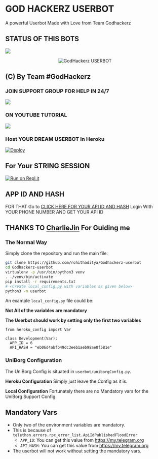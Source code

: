 # GOD HACKERZ USERBOT 
   A powerful Userbot Made with Love from Team Godhackerz
## STATUS OF THIS BOTS 
<a href="https://github.com/rohithaditya/Godhackerz-userbot/network/members"><img src="https://img.shields.io/github/forks/rohithaditya/Godhackerz-userbot?label=Forks&logoColor=Silver&style=social"></a>

<p align="center">
<img src="https://telegra.ph/file/cffc1ef157c0a8b692924.jpg" alt="GodHackerz USERBOT">


## (C) By Team #GodHackerz

### JOIN SUPPORT GROUP FOR HELP IN 24/7 
<a href="https://t.me/Godhackerzuserbot"><img src="https://img.shields.io/badge/Join-Telegram%20Group-blue.svg?logo=telegram"></a>
### ON YOUTUBE TUTORIAL
<a href="https://www.youtube.com/watch?v=KMeJ2cGvlqc&feature=youtu.be"><img src="https://img.shields.io/badge/Youtube-How%20To%20Deploy%20-blue"></a>

### Host YOUR DREAM USERBOT  In Heroku
  [![Deploy](https://www.herokucdn.com/deploy/button.svg)](https://dashboard.heroku.com/new?template=https://github.com/rohithaditya/Godhackerz-userbot/tree/main)

## For Your STRING SESSION 
[![Run on Repl.it](https://repl.it/badge/github/rohithaditya/Godhackerz-userbot)](https://repl.it/@rohithaditya/GODHACKERZUSERBOTSREPL#main.py)

## APP ID AND HASH 
FOR THAT Go to [CLICK HERE FOR YOUR API ID AND HASH](https://my.telegram.org) Login WIth YOUR PHONE NUMBER AND GET YOUR API ID 

## THANKS TO [CharlieJin](https://t.me/Charlie_jin) For Guiding me 


### The Normal Way

Simply clone the repository and run the main file:
```sh
git clone https://github.com/rohithaditya/Godhackerz-userbot
cd Godhackerz-userbot
virtualenv -p /usr/bin/python3 venv
. ./venv/bin/activate
pip install -r requirements.txt
# <Create local_config.py with variables as given below>
python3 -m userbot
```

An example `local_config.py` file could be:

**Not All of the variables are mandatory**

__The Userbot should work by setting only the first two variables__

```python3
from heroku_config import Var

class Development(Var):
  APP_ID = 6
  API_HASH = "eb06d4abfb49dc3eeb1aeb98ae0f581e"
```


### UniBorg Configuration


The UniBorg Config is situated in `userbot/uniborgConfig.py`.

**Heroku Configuration**
Simply just leave the Config as it is.

**Local Configuration**
Fortunately there are no Mandatory vars for the UniBorg Support Config.

## Mandatory Vars

- Only two of the environment variables are mandatory.
- This is because of `telethon.errors.rpc_error_list.ApiIdPublishedFloodError`
    - `APP_ID`:   You can get this value from https://my.telegram.org
    - `API_HASH`:   You can get this value from https://my.telegram.org
- The userbot will not work without setting the mandatory vars.
